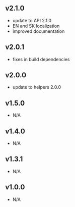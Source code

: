 v2.1.0
---
* update to API 2.1.0
* EN and SK localization
* improved documentation

v2.0.1
---
* fixes in build dependencies

v2.0.0
---
* update to helpers 2.0.0

v1.5.0
---
* N/A

v1.4.0
---
* N/A

v1.3.1
---
* N/A

v1.0.0
---
* N/A